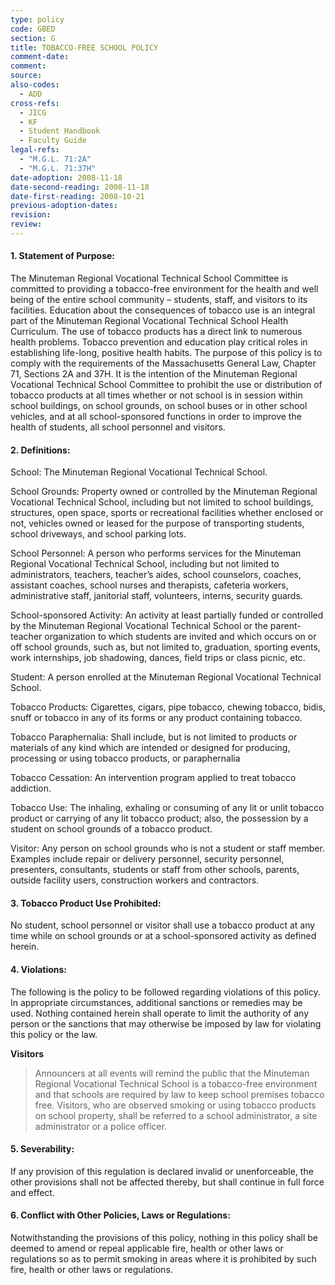 ```yaml
---
type: policy
code: GBED
section: G
title: TOBACCO-FREE SCHOOL POLICY
comment-date:
comment:
source:
also-codes:
  - ADD
cross-refs:
  - JICG
  - KF
  - Student Handbook
  - Faculty Guide
legal-refs:
  - "M.G.L. 71:2A"
  - "M.G.L. 71:37H"
date-adoption: 2008-11-18
date-second-reading: 2008-11-18
date-first-reading: 2008-10-21
previous-adoption-dates:
revision:
review:
---
```


#### 1. Statement of Purpose:
The Minuteman Regional Vocational Technical School Committee is committed to providing a tobacco-free environment for the health and well being of the entire school community – students, staff, and visitors to its facilities.  Education about the consequences of tobacco use is an integral part of the Minuteman Regional Vocational Technical School Health Curriculum. The use of tobacco products has a direct link to numerous health problems.  Tobacco prevention and education play critical roles in establishing life-long, positive health habits.  The purpose of this policy is to comply with the requirements of the Massachusetts General Law, Chapter 71, Sections 2A and 37H.  It is the intention of the Minuteman Regional Vocational Technical School Committee to prohibit the use or distribution of tobacco products at all times whether or not school is in session within school buildings, on school grounds, on school buses or in other school vehicles, and at all school-sponsored functions in order to improve the health of students, all school personnel and visitors.  

#### 2. Definitions:
School:  The Minuteman Regional Vocational Technical School.

School Grounds:  Property owned or controlled by the Minuteman Regional Vocational Technical School, including but not limited to school buildings, structures, open space, sports or recreational facilities whether enclosed or not, vehicles owned or leased for the purpose of transporting students, school driveways, and school parking lots.  

School Personnel:  A person who performs services for the Minuteman Regional Vocational Technical School, including but not limited to administrators, teachers, teacher’s aides, school counselors, coaches, assistant coaches, school nurses and therapists, cafeteria workers, administrative staff, janitorial staff, volunteers, interns, security guards.

School-sponsored Activity:  An activity at least partially funded or controlled by the Minuteman Regional Vocational Technical School or the parent-teacher organization to which students are invited and which occurs on or off school grounds, such as, but not limited to, graduation, sporting events, work internships, job shadowing, dances, field trips or class picnic, etc.

Student:  A person enrolled at the Minuteman Regional Vocational Technical School.

Tobacco Products:  Cigarettes, cigars, pipe tobacco, chewing tobacco, bidis, snuff or tobacco in any of its forms or any product containing tobacco.

Tobacco Paraphernalia:  Shall include, but is not limited to products or materials of any kind which are intended or designed for producing, processing or using tobacco products, or paraphernalia

Tobacco Cessation:  An intervention program applied to treat tobacco addiction.

Tobacco Use:  The inhaling, exhaling or consuming of any lit or unlit tobacco product or carrying of any lit tobacco product; also, the possession by a student on school grounds of a tobacco product.

Visitor:  Any person on school grounds who is not a student or staff member.  Examples include repair or delivery personnel, security personnel, presenters, consultants, students or staff from other schools, parents, outside facility users, construction workers and contractors.

#### 3. Tobacco Product Use Prohibited:  
No student, school personnel or visitor shall use a tobacco product at any time while on school grounds or at a school-sponsored activity as defined herein. 

#### 4. Violations: 
The following is the policy to be followed regarding violations of this policy.  In appropriate circumstances, additional sanctions or remedies may be used.  Nothing contained herein shall operate to limit the authority of any person or the sanctions that may otherwise be imposed by law for violating this policy or the law.

**Visitors**

>Announcers at all events will remind the public that the Minuteman Regional Vocational Technical School is a tobacco-free environment and that schools are required by law to keep school premises tobacco free.  Visitors, who are observed smoking or using tobacco products on school property, shall be referred to a school administrator, a site administrator or a police officer.  

#### 5. Severability:
If any provision of this regulation is declared invalid or unenforceable, the other provisions shall not be affected thereby, but shall continue in full force and effect.
  
#### 6. Conflict with Other Policies, Laws or Regulations:
Notwithstanding the provisions of this policy, nothing in this policy shall be deemed to amend or repeal applicable fire, health or other laws or regulations so as to permit smoking in areas where it is prohibited by such fire, health or other laws or regulations.

